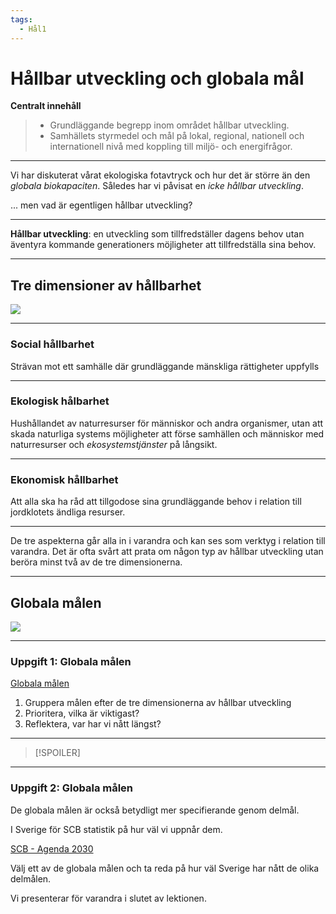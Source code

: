 ```yaml
---
tags:
  - Hål1
---
```

# Hållbar utveckling och globala mål

**Centralt innehåll**
> - Grundläggande begrepp inom området hållbar utveckling.
> - Samhällets styrmedel och mål på lokal, regional, nationell och internationell nivå med koppling till miljö- och energifrågor.

---

Vi har diskuterat vårat ekologiska fotavtryck och hur det är större än den *globala biokapaciten*. Således har vi påvisat en *icke hållbar utveckling*.

... men vad är egentligen hållbar utveckling?

---

**Hållbar utveckling**: en utveckling som tillfredställer dagens behov utan äventyra kommande generationers möjligheter att tillfredställa sina behov.

---

## Tre dimensioner av hållbarhet

![](https://hackmd.io/_uploads/r11cY0SA2.png)

---

### Social hållbarhet

Strävan mot ett samhälle där grundläggande mänskliga rättigheter uppfylls

---

### Ekologisk hålbarhet

Hushållandet av naturresurser för människor och andra organismer, utan att skada naturliga systems möjligheter att förse samhällen och människor med naturresurser och *ekosystemstjänster* på långsikt.

---

### Ekonomisk hållbarhet

Att alla ska ha råd att tillgodose sina grundläggande behov i relation till jordklotets ändliga resurser.

---

De tre aspekterna går alla in i varandra och kan ses som verktyg i relation till varandra. Det är ofta svårt att prata om någon typ av hållbar utveckling utan beröra minst två av de tre dimensionerna.

---

## Globala målen

![](https://hackmd.io/_uploads/Hyxq3AHA3.png)

---

### Uppgift 1: Globala målen

[Globala målen](https://fn.se/globala-malen-for-hallbar-utveckling/)

1. Gruppera målen efter de tre dimensionerna av hållbar utveckling
2. Prioritera, vilka är viktigast?
3. Reflektera, var har vi nått längst?

---

>[!SPOILER]
>[](https://hackmd.io/_uploads/BkY9M4PRh.png)


---

### Uppgift 2: Globala målen

De globala målen är också betydligt mer specifierande genom delmål.

I Sverige för SCB statistik på hur väl vi uppnår dem.

[SCB - Agenda 2030](https://scb.se/agenda2030)

Välj ett av de globala målen och ta reda på hur väl Sverige har nått de olika delmålen.

Vi presenterar för varandra i slutet av lektionen.





